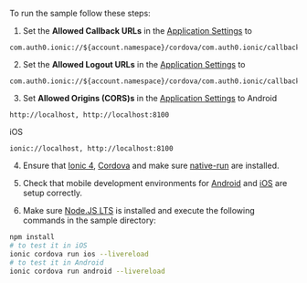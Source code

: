 <!-- markdownlint-disable MD041 -->

To run the sample follow these steps:

1) Set the **Allowed Callback URLs** in the [Application Settings](${manage_url}/#/applications/${account.clientId}/settings) to

```text
com.auth0.ionic://${account.namespace}/cordova/com.auth0.ionic/callback
```

2) Set the **Allowed Logout URLs** in the [Application Settings](${manage_url}/#/applications/${account.clientId}/settings) to

```text
com.auth0.ionic://${account.namespace}/cordova/com.auth0.ionic/callback
```

3) Set **Allowed Origins (CORS)s** in the [Application Settings](${manage_url}/#/applications/${account.clientId}/settings) to
Android

```text
http://localhost, http://localhost:8100
```

iOS

```text
ionic://localhost, http://localhost:8100
```

4) Ensure that [Ionic 4](https://ionicframework.com/docs/intro/installation/), [Cordova](https://cordova.apache.org/#getstarted) and make sure [native-run](https://github.com/ionic-team/native-run) are installed.

5) Check that mobile development environments for [Android](https://cordova.apache.org/docs/en/latest/guide/platforms/android/index.html) and [iOS](https://cordova.apache.org/docs/en/latest/guide/platforms/ios/index.html) are setup correctly.

6) Make sure [Node.JS LTS](https://nodejs.org/en/download/) is installed and execute the following commands in the sample directory:

```bash
npm install
# to test it in iOS
ionic cordova run ios --livereload
# to test it in Android
ionic cordova run android --livereload
```

